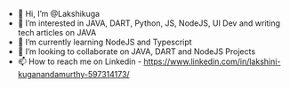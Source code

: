 - 👋 Hi, I’m @Lakshikuga
- 👀 I’m interested in JAVA, DART, Python, JS, NodeJS, UI Dev and writing tech articles on JAVA
- 🌱 I’m currently learning NodeJS and Typescript
- 💞️ I’m looking to collaborate on JAVA, DART and NodeJS Projects
- 📫 How to reach me on Linkedin - https://www.linkedin.com/in/lakshini-kuganandamurthy-597314173/ 

<!---
Lakshikuga/Lakshikuga is a ✨ special ✨ repository because its `README.md` (this file) appears on your GitHub profile.
You can click the Preview link to take a look at your changes.
--->
